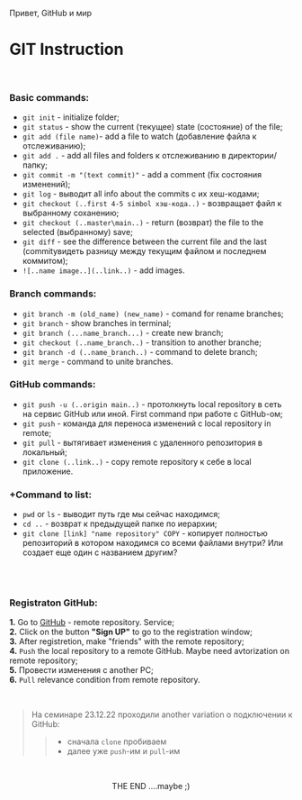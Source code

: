 Привет, GitHub и мир
# GIT Instruction

<br>

### Basic commands:
* `git init` - initialize folder;
* `git status` - show the current (текущее) state (состояние) of the file;
* `git add (file name)`- add a file to watch (добавление файла к отслеживанию);
* `git add .` - add all files and folders к отслеживанию в директории/папку;
* `git commit -m "(text commit)"` - add a comment (fix состояния изменений);
* `git log` - выводит all info about the commits с их хеш-кодами;
* `git checkout (..first 4-5 simbol хэш-кода..)` - возвращает файл к выбранному соханению;
* `git checkout (..master\main..)` - return (возврат) the file to the selected (выбранному) save;
* `git diff` - see the difference between the current file and the last (commitувидеть разницу между текущим файлом и последнем коммитом);
* `![..name image..](..link..)` - add images.


### Branch commands:

+ `git branch -m (old_name) (new_name)` - comand for rename branches;
+ `git branch` - show branches in terminal;
+ `git branch (...name_branch...)` - create new branch;
+ `git checkout (..name_branch..)` - transition to another branche;
+ `git branch -d (..name_branch..)` - command to delete branch;
+ `git merge` - command to unite branches.

### GitHub commands: 

- `git push -u (..origin main..)` - протолкнуть local repository в сеть на сервис GitHub или иной. First command при работе с GitHub-ом;
- `git push` - команда для переноса изменений с local repository in remote;
- `git pull` - вытягивает изменения с удаленного репозитория в локальный;
- `git clone (..link..)` - copy remote repository к себе в local приложение.

### +Command to list:
+ `pwd` or `ls` - выводит путь где мы сейчас находимся;
+ `cd ..` - возврат к предыдущей папке по иерархии;
+ `git clone [link] "name repository" COPY` - копирует полностью репозиторий в котором находимся со всеми файлами внутри? Или создает еще один с названием другим?

<br><br>




### Registraton GitHub:
**1.** Go to [GitHub](https://github.com) - remote repository. Service;<br>
**2.** Click on the button **"Sign UP"** to go to the registration window;<br>
**3.** After registretion, make "friends" with the remote repository;<br>
**4.** `Push` the local repository to a remote GitHub. Maybe need avtorization on remote repository;<br>
**5.** Провести изменения с another PC;<br>
**6.** `Pull` relevance condition from remote repository.

<br>

> На семинаре 23.12.22 проходили another variation о подключении к GitHub:
>>+ сначала `clone` пробиваем
>>+ далее уже `push`-им и `pull`-им

<br>

<p align="center">
THE END ....maybe ;)
</p>